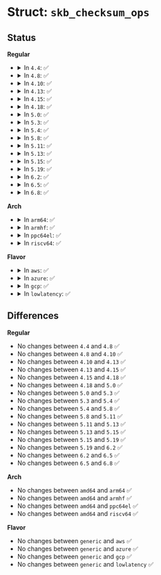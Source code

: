 # Struct: <code>skb_checksum_ops</code>

## Status
<b>Regular</b>
<ul>
<li>
<details>
<summary>In <code>4.4</code>: ✅</summary>

```c
struct skb_checksum_ops {
    __wsum (*update)(const void *, int, __wsum);
    __wsum (*combine)(__wsum, __wsum, int, int);
};
```
</details>
</li>
<li>
<details>
<summary>In <code>4.8</code>: ✅</summary>

```c
struct skb_checksum_ops {
    __wsum (*update)(const void *, int, __wsum);
    __wsum (*combine)(__wsum, __wsum, int, int);
};
```
</details>
</li>
<li>
<details>
<summary>In <code>4.10</code>: ✅</summary>

```c
struct skb_checksum_ops {
    __wsum (*update)(const void *, int, __wsum);
    __wsum (*combine)(__wsum, __wsum, int, int);
};
```
</details>
</li>
<li>
<details>
<summary>In <code>4.13</code>: ✅</summary>

```c
struct skb_checksum_ops {
    __wsum (*update)(const void *, int, __wsum);
    __wsum (*combine)(__wsum, __wsum, int, int);
};
```
</details>
</li>
<li>
<details>
<summary>In <code>4.15</code>: ✅</summary>

```c
struct skb_checksum_ops {
    __wsum (*update)(const void *, int, __wsum);
    __wsum (*combine)(__wsum, __wsum, int, int);
};
```
</details>
</li>
<li>
<details>
<summary>In <code>4.18</code>: ✅</summary>

```c
struct skb_checksum_ops {
    __wsum (*update)(const void *, int, __wsum);
    __wsum (*combine)(__wsum, __wsum, int, int);
};
```
</details>
</li>
<li>
<details>
<summary>In <code>5.0</code>: ✅</summary>

```c
struct skb_checksum_ops {
    __wsum (*update)(const void *, int, __wsum);
    __wsum (*combine)(__wsum, __wsum, int, int);
};
```
</details>
</li>
<li>
<details>
<summary>In <code>5.3</code>: ✅</summary>

```c
struct skb_checksum_ops {
    __wsum (*update)(const void *, int, __wsum);
    __wsum (*combine)(__wsum, __wsum, int, int);
};
```
</details>
</li>
<li>
<details>
<summary>In <code>5.4</code>: ✅</summary>

```c
struct skb_checksum_ops {
    __wsum (*update)(const void *, int, __wsum);
    __wsum (*combine)(__wsum, __wsum, int, int);
};
```
</details>
</li>
<li>
<details>
<summary>In <code>5.8</code>: ✅</summary>

```c
struct skb_checksum_ops {
    __wsum (*update)(const void *, int, __wsum);
    __wsum (*combine)(__wsum, __wsum, int, int);
};
```
</details>
</li>
<li>
<details>
<summary>In <code>5.11</code>: ✅</summary>

```c
struct skb_checksum_ops {
    __wsum (*update)(const void *, int, __wsum);
    __wsum (*combine)(__wsum, __wsum, int, int);
};
```
</details>
</li>
<li>
<details>
<summary>In <code>5.13</code>: ✅</summary>

```c
struct skb_checksum_ops {
    __wsum (*update)(const void *, int, __wsum);
    __wsum (*combine)(__wsum, __wsum, int, int);
};
```
</details>
</li>
<li>
<details>
<summary>In <code>5.15</code>: ✅</summary>

```c
struct skb_checksum_ops {
    __wsum (*update)(const void *, int, __wsum);
    __wsum (*combine)(__wsum, __wsum, int, int);
};
```
</details>
</li>
<li>
<details>
<summary>In <code>5.19</code>: ✅</summary>

```c
struct skb_checksum_ops {
    __wsum (*update)(const void *, int, __wsum);
    __wsum (*combine)(__wsum, __wsum, int, int);
};
```
</details>
</li>
<li>
<details>
<summary>In <code>6.2</code>: ✅</summary>

```c
struct skb_checksum_ops {
    __wsum (*update)(const void *, int, __wsum);
    __wsum (*combine)(__wsum, __wsum, int, int);
};
```
</details>
</li>
<li>
<details>
<summary>In <code>6.5</code>: ✅</summary>

```c
struct skb_checksum_ops {
    __wsum (*update)(const void *, int, __wsum);
    __wsum (*combine)(__wsum, __wsum, int, int);
};
```
</details>
</li>
<li>
<details>
<summary>In <code>6.8</code>: ✅</summary>

```c
struct skb_checksum_ops {
    __wsum (*update)(const void *, int, __wsum);
    __wsum (*combine)(__wsum, __wsum, int, int);
};
```
</details>
</li>
</ul>
<b>Arch</b>
<ul>
<li>
<details>
<summary>In <code>arm64</code>: ✅</summary>

```c
struct skb_checksum_ops {
    __wsum (*update)(const void *, int, __wsum);
    __wsum (*combine)(__wsum, __wsum, int, int);
};
```
</details>
</li>
<li>
<details>
<summary>In <code>armhf</code>: ✅</summary>

```c
struct skb_checksum_ops {
    __wsum (*update)(const void *, int, __wsum);
    __wsum (*combine)(__wsum, __wsum, int, int);
};
```
</details>
</li>
<li>
<details>
<summary>In <code>ppc64el</code>: ✅</summary>

```c
struct skb_checksum_ops {
    __wsum (*update)(const void *, int, __wsum);
    __wsum (*combine)(__wsum, __wsum, int, int);
};
```
</details>
</li>
<li>
<details>
<summary>In <code>riscv64</code>: ✅</summary>

```c
struct skb_checksum_ops {
    __wsum (*update)(const void *, int, __wsum);
    __wsum (*combine)(__wsum, __wsum, int, int);
};
```
</details>
</li>
</ul>
<b>Flavor</b>
<ul>
<li>
<details>
<summary>In <code>aws</code>: ✅</summary>

```c
struct skb_checksum_ops {
    __wsum (*update)(const void *, int, __wsum);
    __wsum (*combine)(__wsum, __wsum, int, int);
};
```
</details>
</li>
<li>
<details>
<summary>In <code>azure</code>: ✅</summary>

```c
struct skb_checksum_ops {
    __wsum (*update)(const void *, int, __wsum);
    __wsum (*combine)(__wsum, __wsum, int, int);
};
```
</details>
</li>
<li>
<details>
<summary>In <code>gcp</code>: ✅</summary>

```c
struct skb_checksum_ops {
    __wsum (*update)(const void *, int, __wsum);
    __wsum (*combine)(__wsum, __wsum, int, int);
};
```
</details>
</li>
<li>
<details>
<summary>In <code>lowlatency</code>: ✅</summary>

```c
struct skb_checksum_ops {
    __wsum (*update)(const void *, int, __wsum);
    __wsum (*combine)(__wsum, __wsum, int, int);
};
```
</details>
</li>
</ul>

## Differences
<b>Regular</b>
<ul>
<li>
No changes between <code>4.4</code> and <code>4.8</code> ✅
</li>
<li>
No changes between <code>4.8</code> and <code>4.10</code> ✅
</li>
<li>
No changes between <code>4.10</code> and <code>4.13</code> ✅
</li>
<li>
No changes between <code>4.13</code> and <code>4.15</code> ✅
</li>
<li>
No changes between <code>4.15</code> and <code>4.18</code> ✅
</li>
<li>
No changes between <code>4.18</code> and <code>5.0</code> ✅
</li>
<li>
No changes between <code>5.0</code> and <code>5.3</code> ✅
</li>
<li>
No changes between <code>5.3</code> and <code>5.4</code> ✅
</li>
<li>
No changes between <code>5.4</code> and <code>5.8</code> ✅
</li>
<li>
No changes between <code>5.8</code> and <code>5.11</code> ✅
</li>
<li>
No changes between <code>5.11</code> and <code>5.13</code> ✅
</li>
<li>
No changes between <code>5.13</code> and <code>5.15</code> ✅
</li>
<li>
No changes between <code>5.15</code> and <code>5.19</code> ✅
</li>
<li>
No changes between <code>5.19</code> and <code>6.2</code> ✅
</li>
<li>
No changes between <code>6.2</code> and <code>6.5</code> ✅
</li>
<li>
No changes between <code>6.5</code> and <code>6.8</code> ✅
</li>
</ul>
<b>Arch</b>
<ul>
<li>
No changes between <code>amd64</code> and <code>arm64</code> ✅
</li>
<li>
No changes between <code>amd64</code> and <code>armhf</code> ✅
</li>
<li>
No changes between <code>amd64</code> and <code>ppc64el</code> ✅
</li>
<li>
No changes between <code>amd64</code> and <code>riscv64</code> ✅
</li>
</ul>
<b>Flavor</b>
<ul>
<li>
No changes between <code>generic</code> and <code>aws</code> ✅
</li>
<li>
No changes between <code>generic</code> and <code>azure</code> ✅
</li>
<li>
No changes between <code>generic</code> and <code>gcp</code> ✅
</li>
<li>
No changes between <code>generic</code> and <code>lowlatency</code> ✅
</li>
</ul>
